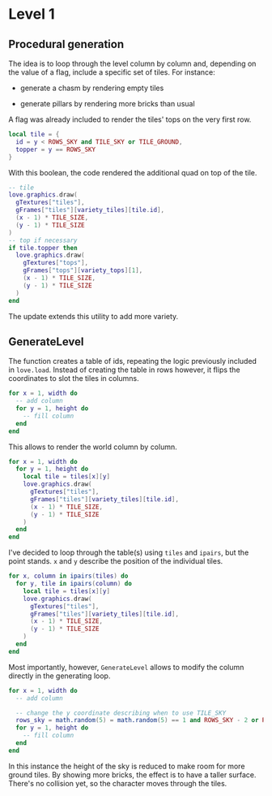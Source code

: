 # Level 1

## Procedural generation

The idea is to loop through the level column by column and, depending on the value of a flag, include a specific set of tiles. For instance:

- generate a chasm by rendering empty tiles

- generate pillars by rendering more bricks than usual

A flag was already included to render the tiles' tops on the very first row.

```lua
local tile = {
  id = y < ROWS_SKY and TILE_SKY or TILE_GROUND,
  topper = y == ROWS_SKY
}
```

With this boolean, the code rendered the additional quad on top of the tile.

```lua
-- tile
love.graphics.draw(
  gTextures["tiles"],
  gFrames["tiles"][variety_tiles][tile.id],
  (x - 1) * TILE_SIZE,
  (y - 1) * TILE_SIZE
)
-- top if necessary
if tile.topper then
  love.graphics.draw(
    gTextures["tops"],
    gFrames["tops"][variety_tops][1],
    (x - 1) * TILE_SIZE,
    (y - 1) * TILE_SIZE
  )
end
```

The update extends this utility to add more variety.

## GenerateLevel

The function creates a table of ids, repeating the logic previously included in `love.load`. Instead of creating the table in rows however, it flips the coordinates to slot the tiles in columns.

```lua
for x = 1, width do
  -- add column
  for y = 1, height do
    -- fill column
  end
end
```

This allows to render the world column by column.

```lua
for x = 1, width do
  for y = 1, height do
    local tile = tiles[x][y]
    love.graphics.draw(
      gTextures["tiles"],
      gFrames["tiles"][variety_tiles][tile.id],
      (x - 1) * TILE_SIZE,
      (y - 1) * TILE_SIZE
    )
  end
end
```

I've decided to loop through the table(s) using `tiles` and `ipairs`, but the point stands. `x` and `y` describe the position of the individual tiles.

```lua
for x, column in ipairs(tiles) do
  for y, tile in ipairs(column) do
    local tile = tiles[x][y]
    love.graphics.draw(
      gTextures["tiles"],
      gFrames["tiles"][variety_tiles][tile.id],
      (x - 1) * TILE_SIZE,
      (y - 1) * TILE_SIZE
    )
  end
end
```

Most importantly, however, `GenerateLevel` allows to modify the column directly in the generating loop.

```lua
for x = 1, width do
  -- add column

  -- change the y coordinate describing when to use TILE_SKY
  rows_sky = math.random(5) = math.random(5) == 1 and ROWS_SKY - 2 or ROWS_SKY
  for y = 1, height do
    -- fill column
  end
end
```

In this instance the height of the sky is reduced to make room for more ground tiles. By showing more bricks, the effect is to have a taller surface. There's no collision yet, so the character moves through the tiles.
